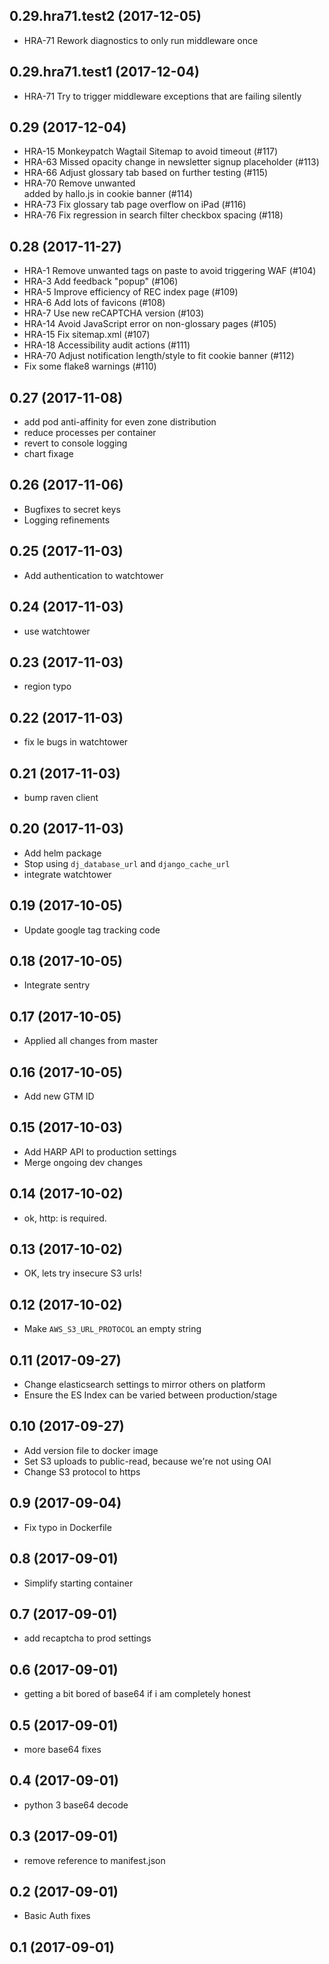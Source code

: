 0.29.hra71.test2 (2017-12-05)
-----------------------------

- HRA-71 Rework diagnostics to only run middleware once


0.29.hra71.test1 (2017-12-04)
-----------------------------

- HRA-71 Try to trigger middleware exceptions that are failing silently


0.29 (2017-12-04)
-----------------

- HRA-15 Monkeypatch Wagtail Sitemap to avoid timeout (#117)
- HRA-63 Missed opacity change in newsletter signup placeholder (#113)
- HRA-66 Adjust glossary tab based on further testing (#115)
- HRA-70 Remove unwanted <br/> added by hallo.js in cookie banner (#114)
- HRA-73 Fix glossary tab page overflow on iPad (#116)
- HRA-76 Fix regression in search filter checkbox spacing (#118)


0.28 (2017-11-27)
-----------------

- HRA-1 Remove unwanted tags on paste to avoid triggering WAF (#104)
- HRA-3 Add feedback "popup" (#106)
- HRA-5 Improve efficiency of REC index page (#109)
- HRA-6 Add lots of favicons (#108)
- HRA-7 Use new reCAPTCHA version (#103)
- HRA-14 Avoid JavaScript error on non-glossary pages (#105)
- HRA-15 Fix sitemap.xml (#107)
- HRA-18 Accessibility audit actions (#111)
- HRA-70 Adjust notification length/style to fit cookie banner (#112)
- Fix some flake8 warnings (#110)


0.27 (2017-11-08)
-----------------

- add pod anti-affinity for even zone distribution
- reduce processes per container
- revert to console logging
- chart fixage

0.26 (2017-11-06)
-----------------

- Bugfixes to secret keys
- Logging refinements


0.25 (2017-11-03)
-----------------

- Add authentication to watchtower


0.24 (2017-11-03)
-----------------

- use watchtower


0.23 (2017-11-03)
-----------------

- region typo


0.22 (2017-11-03)
-----------------

- fix le bugs in watchtower


0.21 (2017-11-03)
-----------------

- bump raven client


0.20 (2017-11-03)
-----------------

- Add helm package
- Stop using `dj_database_url` and `django_cache_url`
- integrate watchtower


0.19 (2017-10-05)
-----------------

- Update google tag tracking code


0.18 (2017-10-05)
-----------------

- Integrate sentry


0.17 (2017-10-05)
-----------------

- Applied all changes from master


0.16 (2017-10-05)
-----------------

- Add new GTM ID


0.15 (2017-10-03)
-----------------

- Add HARP API to production settings
- Merge ongoing dev changes


0.14 (2017-10-02)
-----------------

- ok, http: is required.


0.13 (2017-10-02)
-----------------

- OK, lets try insecure S3 urls!


0.12 (2017-10-02)
-----------------

- Make `AWS_S3_URL_PROTOCOL` an empty string


0.11 (2017-09-27)
-----------------

- Change elasticsearch settings to mirror others on platform
- Ensure the ES Index can be varied between production/stage

0.10 (2017-09-27)
-----------------

- Add version file to docker image
- Set S3 uploads to public-read, because we're not using OAI
- Change S3 protocol to https


0.9 (2017-09-04)
----------------

- Fix typo in Dockerfile


0.8 (2017-09-01)
----------------

- Simplify starting container


0.7 (2017-09-01)
----------------

- add recaptcha to prod settings


0.6 (2017-09-01)
----------------

- getting a bit bored of base64 if i am completely honest


0.5 (2017-09-01)
----------------

- more base64 fixes


0.4 (2017-09-01)
----------------

- python 3 base64 decode


0.3 (2017-09-01)
----------------

- remove reference to manifest.json


0.2 (2017-09-01)
----------------

- Basic Auth fixes


0.1 (2017-09-01)
----------------

